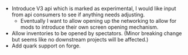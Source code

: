 - Introduce V3 api which is marked as experimental, I would like input from api consumers to see if anything needs adjusting.
  - Eventually I want to allow opening up the networking to allow for mods to introduce their own screen opening mechanism.
- Allow inventories to be opened by spectators. (Minor breaking change but seems like no downstream projects will be affected.)
- Add quark support on forge.
